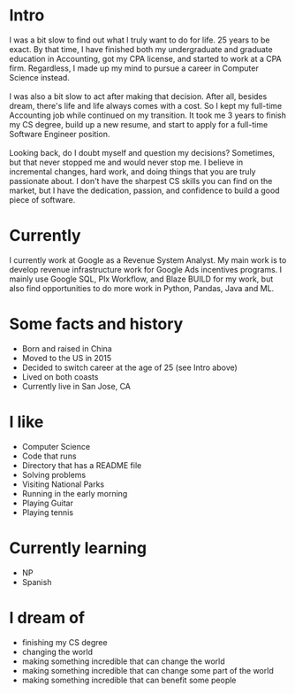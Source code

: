 
# Intro

I was a bit slow to find out what I truly want to do for life. 25 years to be exact.
By that time, I have finished both my undergraduate and graduate education in Accounting,
got my CPA license, and started to work at a CPA firm.
Regardless, I made up my mind to pursue a career in Computer Science instead.\
\
I was also a bit slow to act after making that decision.
After all, besides dream, there's life and life always comes with a cost.
So I kept my full-time Accounting job while continued on my transition.
It took me 3 years to finish my CS degree, build up a new resume,
and start to apply for a full-time Software Engineer position.\
\
Looking back, do I doubt myself and question my decisions?
Sometimes, but that never stopped me and would never stop me.
I believe in incremental changes, hard work, and doing things that you are truly passionate about.
I don't have the sharpest CS skills you can find on the market,
but I have the dedication, passion, and confidence to build a good piece of software.

# Currently

I currently work at Google as a Revenue System Analyst.
My main work is to develop revenue infrastructure work for Google Ads incentives programs.
I mainly use Google SQL, Plx Workflow, and Blaze BUILD for my work, but also find opportunities to do more work in Python, Pandas, Java and ML.

# Some facts and history

- Born and raised in China
- Moved to the US in 2015
- Decided to switch career at the age of 25 (see Intro above)
- Lived on both coasts
- Currently live in San Jose, CA

# I like

- Computer Science
- Code that runs
- Directory that has a README file
- Solving problems
- Visiting National Parks
- Running in the early morning
- Playing Guitar
- Playing tennis

# Currently learning

- NP
- Spanish

# I dream of

- finishing my CS degree
- changing the world
- making something incredible that can change the world
- making something incredible that can change some part of the world
- making something incredible that can benefit some people